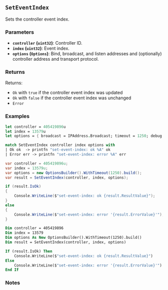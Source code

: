 ## `SetEventIndex`

Sets the controller event index.

### Parameters
- **`controller` (`uint32`)**: Controller ID.
- **`index` (`uint32`)**: Event index.
- **`options` (`Options`)**: Bind, broadcast, and listen addresses and (optionally) controller address and transport protocol.

### Returns
Returns:
- `Ok` with `true` if the controller event index was updated
- `Ok` with `false` if the controller event index was unchanged
- `Error` 

### Examples

```fsharp
let controller = 405419896u
let index = 13579u
let options = { broadcast = IPAddress.Broadcast; timeout = 1250; debug = true }

match SetEventIndex controller index options with
| Ok ok  -> printfn "set-event-index: ok %A" ok
| Error err -> printfn "set-event-index: error %A" err
```

```csharp
var controller = 405419896u;
var index = 13579u;
var options = new OptionsBuilder().WithTimeout(1250).build();
var result = SetEventIndex(controller, index, options);

if (result.IsOk)
{
    Console.WriteLine($"set-event-index: ok {result.ResultValue}");
}
else
{
    Console.WriteLine($"set-event-index: error '{result.ErrorValue}'");
}
```

```vb
Dim controller = 405419896
Dim index = 13579
Dim options As New OptionsBuilder().WithTimeout(1250).build()
Dim result = SetEventIndex(controller, index, options)

If (result.IsOk) Then
    Console.WriteLine($"set-event-index: ok {result.ResultValue}")
Else
    Console.WriteLine($"set-event-index: error '{result.ErrorValue}'")
End If
```

### Notes
